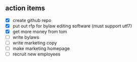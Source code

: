 ## action items

- [x] create github repo
- [x] put out rfp for bylaw editing software (must support utf7)
- [x] get more money from tom
- [ ] write bylaws
- [ ] write marketing copy 
- [ ] make marketing homepage
- [ ] recruit new employees
